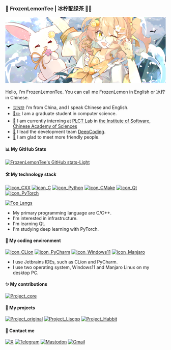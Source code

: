 ### 🧊 FrozenLemonTee | 冰柠配绿茶 🍋🌿

[![banner](assets/banner.png)](https://teyan.xyz/4129691)

Hello, I'm FrozenLemonTee. You can call me FrozenLemon in English or 冰柠 in Chinese.

* [🇨🇳](https://www.gov.cn/)[🌐](https://www.un.org/en/) I'm from China, and I speak Chinese and English.
* [📖](https://en.wikipedia.org/wiki/Computer_science)[✏️](https://en.wikipedia.org/wiki/Computer_science) I am a graduate student in computer science.
* [💼](https://plctlab.org/zh/) I am currently interning at [PLCT Lab](https://github.com/plctlab) in [the Institute of Software, Chinese Academy of Sciences](http://www.iscas.ac.cn/)
* [👔](https://github.com/DeepCodingInTuringAcademy) I lead the development team [DeepCoding](https://github.com/DeepCodingInTuringAcademy).
* [👋](https://x.com/FrozenlemonTee) I am glad to meet more friendly people.

#### 📊 My GitHub Stats
[![FrozenLemonTee's GitHub stats-Light](https://github-readme-stats.vercel.app/api?username=FrozenLemonTee&show_icons=true&theme=default&custom_title=FrozenLemonTee's%20GitHub%20Stats#gh-light-mode-only)](https://github.com/FrozenLemonTee)


#### 🛠️ My technology stack
[![icon_CXX](https://img.shields.io/badge/C%2B%2B-00599C?style=for-the-badge&logo=c%2B%2B&logoColor=white)](https://en.cppreference.com/w/cpp)
[![icon_C](https://img.shields.io/badge/C-00599C?style=for-the-badge&logo=c&logoColor=white)](https://en.cppreference.com/w/c)
[![icon_Python](https://img.shields.io/badge/Python-FFD43B?style=for-the-badge&logo=python&logoColor=blue)](https://www.python.org/)
[![icon_CMake](https://img.shields.io/badge/CMake-064F8C?style=for-the-badge&logo=cmake&logoColor=white)](https://cmake.org/)
[![icon_Qt](https://img.shields.io/badge/Qt-41CD52?style=for-the-badge&logo=qt&logoColor=white)](https://www.qt.io/)
[![icon_PyTorch](https://img.shields.io/badge/PyTorch-EE4C2C?style=for-the-badge&logo=pytorch&logoColor=white)](https://pytorch.org/)

[![Top Langs](https://my-github-readme-stats-git-main-frozenlemontees-projects.vercel.app/api/top-langs/?username=FrozenLemonTee&layout=compact&card_width=450&langs_count=6&exclude_repo=waline,blogSrc,ciyana-button,original_docs,my-github-readme-stats)](https://github.com/FrozenLemonTee)

* My primary programming language are C/C++.
* I'm interested in infrastructure.
* I'm learning Qt.
* I'm studying deep learning with PyTorch.

#### 🐧 My coding environment
[![icon_CLion](https://img.shields.io/badge/CLion-000000?style=for-the-badge&logo=clion&logoColor=white)](https://www.jetbrains.com/clion/)
[![icon_PyCharm](https://img.shields.io/badge/PyCharm-000000.svg?&style=for-the-badge&logo=PyCharm&logoColor=white)](https://www.jetbrains.com/pycharm/)
[![icon_Windows11](https://img.shields.io/badge/Windows_11-0078d4?style=for-the-badge&logo=windows-11&logoColor=white)](https://www.microsoft.com/en-us/software-download/windows11)
[![icon_Manjaro](https://img.shields.io/badge/manjaro-35BF5C?style=for-the-badge&logo=manjaro&logoColor=white)](https://manjaro.org/)

* I use Jetbrains IDEs, such as CLion and PyCharm.
* I use two operating system, Windows11 and Manjaro Linux on my desktop PC.

#### ✨ My contributions
[![Project_core](https://my-github-readme-stats-git-main-frozenlemontees-projects.vercel.app/api/pin/?username=moonbitlang&repo=core&cache_seconds=10&show_owner=true)](https://github.com/moonbitlang/core)

#### 📌 My projects
[![Project_original](https://my-github-readme-stats-git-main-frozenlemontees-projects.vercel.app/api/pin/?username=FrozenLemonTee&repo=original&cache_seconds=10)](https://github.com/FrozenLemonTee/original)
[![Project_Liscpp](https://my-github-readme-stats-git-main-frozenlemontees-projects.vercel.app/api/pin/?username=FrozenLemonTee&repo=Liscpp&cache_seconds=10)](https://github.com/FrozenLemonTee/liscpp)
[![Project_Habbit](https://my-github-readme-stats-git-main-frozenlemontees-projects.vercel.app/api/pin/?username=DeepCodingInTuringAcademy&repo=Habbit&show_owner=true&cache_seconds=10)](https://github.com/DeepCodingInTuringAcademy/Habbit)

#### 💬 Contact me
[![X](https://img.shields.io/badge/X-000000?style=for-the-badge&logo=x&logoColor=white)](https://x.com/FrozenlemonTee)
[![Telegram](https://img.shields.io/badge/Telegram-2CA5E0?style=for-the-badge&logo=telegram&logoColor=white)](https://t.me/frozenlemontee)
[![Mastodon](https://img.shields.io/badge/Mastodon-6364FF?style=for-the-badge&logo=Mastodon&logoColor=white)](https://mastodon.social/@frozenlemontee)
[![Gmail](https://img.shields.io/badge/Gmail-D14836?style=for-the-badge&logo=gmail&logoColor=white)](mailto:frozenlemontee@gmail.com)
